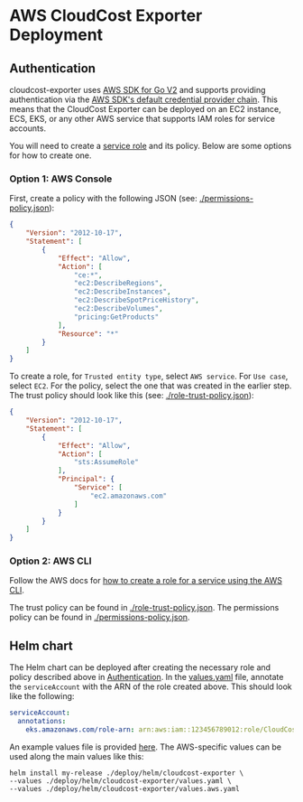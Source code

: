 # AWS CloudCost Exporter Deployment

## Authentication

cloudcost-exporter uses [AWS SDK for Go V2](https://docs.aws.amazon.com/sdk-for-go/v2/developer-guide/getting-started.html) and supports providing authentication via the [AWS SDK's default credential provider chain](https://docs.aws.amazon.com/sdk-for-go/v2/developer-guide/security_iam_service-with-iam.html).
This means that the CloudCost Exporter can be deployed on an EC2 instance, ECS, EKS, or any other AWS service that supports IAM roles for service accounts.

You will need to create a [service role](https://docs.aws.amazon.com/sdk-for-go/v2/developer-guide/security_iam_service-with-iam.html#security_iam_service-with-iam-roles-service) and its policy.
Below are some options for how to create one.

### Option 1: AWS Console

First, create a policy with the following JSON (see: [./permissions-policy.json](./permissions-policy.json)):
```json
{
    "Version": "2012-10-17",
    "Statement": [
        {
            "Effect": "Allow",
            "Action": [
                "ce:*",
                "ec2:DescribeRegions",
                "ec2:DescribeInstances",
                "ec2:DescribeSpotPriceHistory",
                "ec2:DescribeVolumes",
                "pricing:GetProducts"
            ],
            "Resource": "*"
        }
    ]
}
```

To create a role, for `Trusted entity type`, select `AWS service`.
For `Use case`, select `EC2`.
For the policy, select the one that was created in the earlier step.
The trust policy should look like this (see: [./role-trust-policy.json](./role-trust-policy.json)):
```json
{
    "Version": "2012-10-17",
    "Statement": [
        {
            "Effect": "Allow",
            "Action": [
                "sts:AssumeRole"
            ],
            "Principal": {
                "Service": [
                    "ec2.amazonaws.com"
                ]
            }
        }
    ]
}
```

### Option 2: AWS CLI

Follow the AWS docs for [how to create a role for a service using the AWS CLI](https://docs.aws.amazon.com/IAM/latest/UserGuide/id_roles_create_for-service.html#roles-creatingrole-service-cli).

The trust policy can be found in [./role-trust-policy.json](./role-trust-policy.json).
The permissions policy can be found in [./permissions-policy.json](./permissions-policy.json).

## Helm chart

The Helm chart can be deployed after creating the necessary role and policy described above in [Authentication](#authentication).
In the [values.yaml](../../../deploy/helm/cloudcost-exporter/values.yaml) file, annotate the `serviceAccount` with the ARN of the role created above.
This should look like the following:

```yaml
serviceAccount:
  annotations:
    eks.amazonaws.com/role-arn: arn:aws:iam::123456789012:role/CloudCostExporterRole
```

An example values file is provided [here](../../.././deploy/helm/cloudcost-exporter/values.aws.yaml).
The AWS-specific values can be used along the main values like this:
```console
helm install my-release ./deploy/helm/cloudcost-exporter \
--values ./deploy/helm/cloudcost-exporter/values.yaml \
--values ./deploy/helm/cloudcost-exporter/values.aws.yaml
```
